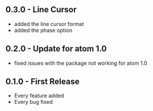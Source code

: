## 0.3.0 - Line Cursor
* added the line cursor format
* added the phase option

## 0.2.0 - Update for atom 1.0
* fixed issues with the package not working for atom 1.0

## 0.1.0 - First Release
* Every feature added
* Every bug fixed
